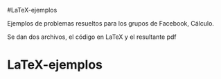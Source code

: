 #LaTeX-ejemplos

Ejemplos de problemas resueltos para los grupos de Facebook, Cálculo.

Se dan dos archivos, el código en LaTeX y el resultante pdf
# LaTeX-ejemplos
